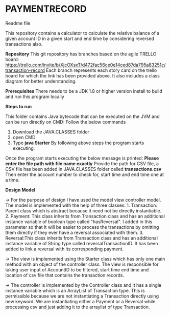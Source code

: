 # PAYMENTRECORD
Readme file

This repository contains a calculator to calculate the relative balance of a given account ID in a given start and end time by considering reversed transactions also.

**Repository**
This git repository has branches based on the agile TRELLO board: https://trello.com/invite/b/XjcOXsxT/d472fac56ce0e14ced87da795a83251c/transaction-record
Each branch represents each story card on the trello board for which the link has been provided above. It also includes a class diagram for better understanding.

**Prerequisites**
There needs to be a JDK 1.8 or higher version install to build and run this program locally

**Steps to run**

This folder contains Java bytecode that can be executed on the JVM and can be run directly on CMD: Follow the below commands
1. Download the JAVA.CLASSES folder
1. open CMD
2. Type **java Starter**
 By following above steps the program starts executing.
 
 Once the program starts executing the below message is printed:
 **Please enter the file path with file name exactly**
 Provide the path for CSV file, a CSV file has been added in JAVA.CLASSES folder called **transactions.csv** 
 Then enter the account number to check for, start time and end time one at a time.


**Design Model**

-> For the purpose of design I have used the model view controller model. The model is implemented with the help of three classes:
	1. Transaction: Parent class which is abstract because it need not be directly instantiable.
	2. Payment: This class inherits from Transaction class and has an additional instance variable of boolean type called "hasReversal". I added in this parameter so that It will be easier to process the transactions by omitting them directly if they ever have a reversal associated with them.
	3. Reversal:This class inherits from Transaction class and has an additional instance variable of String type called reversalTransactionID. It has been added to link a reversal with its corresponding payment.

-> The view is implemented using the Starter class which has only one main method with an object of the controller class. The view is responsible for taking user input of AccountID to be filtered, start time end time and location of csv file that contains the transaction records.

-> The controller is implemented by the Controller class and it has a single instance variable which is an ArrayList of Transaction type. This is permissible because we are not instantiating a Transaction directly using new keyword. We are instantiating either a Payment or a Reversal while processing csv and just adding it to the arraylist of type Transaction.





